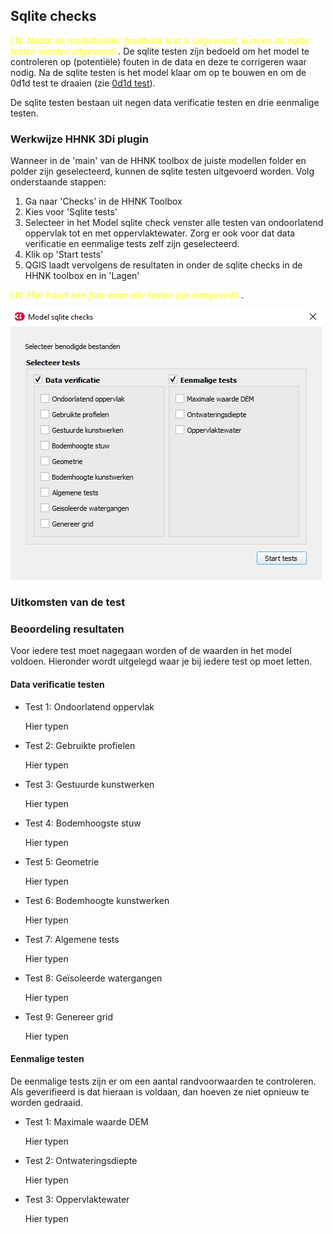## **Sqlite checks**
<span style="color:yellow"> LN: *Nadat de modelbuilder feedback test is uitgevoerd, kunnen de sqlite testen worden uitgevoerd.*</span>.
De sqlite testen zijn bedoeld om het model te controleren op (potentiële) fouten in de data en deze te corrigeren waar nodig. Na de sqlite testen is het model klaar om op te bouwen en om de 0d1d test te draaien (zie [0d1d test](4_0d1d_test.md)).

De sqlite testen bestaan uit negen data verificatie testen en drie eenmalige testen. 

### **Werkwijze HHNK 3Di plugin**
Wanneer in de 'main' van de HHNK toolbox de juiste modellen folder en polder zijn geselecteerd, kunnen de sqlite testen uitgevoerd worden. Volg onderstaande stappen:

1. Ga naar 'Checks' in de HHNK Toolbox
2. Kies voor 'Sqlite tests'
3. Selecteer in het Model sqlite check venster alle testen van ondoorlatend oppervlak tot en met oppervlaktewater. Zorg er ook voor dat data verificatie en eenmalige tests zelf zijn geselecteerd.
4. Klik op 'Start tests'
5. QGIS laadt vervolgens de resultaten in onder de sqlite checks in de HHNK toolbox en in 'Lagen'


<span style="color:yellow"> LN: *Hier hoort een foto waar alle testen zijn aangevinkt.*</span>.

![Alt text](../../../images/2_werkwijze_bwn/e_model_controleren_verbeteren/3_sqlite_checks/sqlite_checks_venster.PNG)




### **Uitkomsten van de test**


### **Beoordeling resultaten**
Voor iedere test moet nagegaan worden of de waarden in het model voldoen. Hieronder wordt uitgelegd waar je bij iedere test op moet letten.
#### Data verificatie testen
* Test 1: Ondoorlatend oppervlak

  Hier typen

* Test 2: Gebruikte profielen

  Hier typen 
  
* Test 3: Gestuurde kunstwerken 

  Hier typen

* Test 4: Bodemhoogste stuw

  Hier typen

* Test 5: Geometrie

  Hier typen 
  
* Test 6: Bodemhoogte kunstwerken 

  Hier typen

* Test 7: Algemene tests

  Hier typen

* Test 8: Geïsoleerde watergangen

  Hier typen 
  
* Test 9: Genereer grid

  Hier typen 

#### Eenmalige testen
De eenmalige tests zijn er om een aantal randvoorwaarden te controleren. Als geverifieerd is dat hieraan is voldaan, dan hoeven ze niet opnieuw te worden gedraaid.
* Test 1: Maximale waarde DEM

  Hier typen

* Test 2: Ontwateringsdiepte

  Hier typen 
  
* Test 3: Oppervlaktewater 

  Hier typen